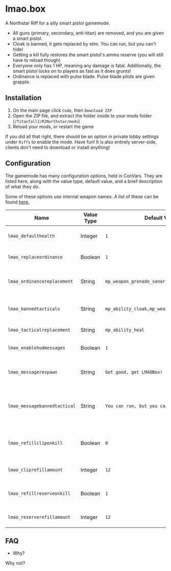 # lmao.box
A Northstar Riff for a silly smart pistol gamemode.

- All guns (primary, secondary, anti-titan) are removed, and you are given a smart pistol.
- Cloak is banned, it gets replaced by stim. You can run, but you can't hide!
- Getting a kill fully restores the smart pistol's ammo reserve (you will still have to reload though)
- Everyone only has 1 HP, meaning any damage is fatal. Additionally, the smart pistol locks on to players as fast as it does grunts!
- Ordinance is replaced with pulse blade. Pulse blade pilots are given grapple.

## Installation
1. On the main page click `Code`, then `Download ZIP`
2. Open the ZIP file, and extract the folder inside to your mods folder (`/Titanfall2/R2Northstar/mods`)
3. Reload your mods, or restart the game

If you did all that right, there should be an option in private lobby settings under `Riffs` to enable the mode. Have fun!
It is also entirely server-side, clients don't need to download or install anything!

## Configuration
The gamemode has many configuration options, held in ConVars. They are listed here, along with the value type, default value, and a brief description of what they do.

Some of these options use internal weapon names. A list of these can be found [here.](https://noskill.gitbook.io/titanfall2/documentation/file-location/weapon/weapon-config-file-name)

| Name | Value Type | Default Value | Description |
| - | - | - | - |
| `lmao_defaulthealth` | Integer | `1` | Sets the amount of health players have. In normal games, this value is 100. |
| `lmao_replaceordinance` | Boolean | `1` | If 1 (true), will replace all players ordinance (grenades). |
| `lmao_ordinancereplacement` | String | `mp_weapon_grenade_sonar` | Defines what to replace ordinance with when `lmao_replaceordinance` is true. |
| `lmao_bannedtacticals` | String | `mp_ability_cloak,mp_weapon_deployable_cover` | List of tacticals to be replaced. ***MUST*** be in the format `wep1,wep2,wep3,etc`. |
| `lmao_tacticalreplacement` | String | `mp_ability_heal` | Defines what to replace banned tacticals with. |
| `lmao_enablehudmessages` | Boolean | `1` | Turn this off to disable all of the on-screen messages. |
| `lmao_messagerespawn` | String | `Get good, get LMAOBox!` | Defines what message is displayed at the start of a match, and upon player respawn. |
| `lmao_messagebannedtactical` | String | `You can run, but you can't hide!` | Defines what message is displayed at the start of the match, and at player respawn, for players who have a banned tactical equipped. |
| `lmao_refillcliponkill` | Boolean | `0` | If enabled, sets the currently loaded bullets in the smart pistol to a number upon killing another player. |
| `lmao_cliprefillamount` | Integer | `12` | Defines the number of bullets for `lmao_refillcliponkill` |
| `lmao_refillreserveonkill` | Boolean | `1` | If enabled, sets the reserve ammo to a number upon killing another player |
| `lmao_reserverefillamount` | Integer | `12` | Defines the number of bullets for `lmao_refillreserveonkill` |


## FAQ
- Why?

Why not?
